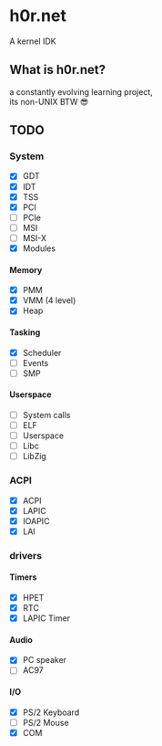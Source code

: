 
# h0r.net
A kernel IDK

## What is h0r.net?
a constantly evolving learning project,</br>
its non-UNIX BTW 😎
## TODO

### System
- [x] GDT
- [x] IDT
- [X] TSS
- [x] PCI
- [ ] PCIe
- [ ] MSI
- [ ] MSI-X
- [x] Modules
#### Memory
- [x] PMM
- [x] VMM (4 level)
- [x] Heap
#### Tasking
- [x] Scheduler
- [ ] Events
- [ ] SMP
#### Userspace
- [ ] System calls
- [ ] ELF
- [ ] Userspace
- [ ] Libc
- [ ] LibZig
### ACPI
- [X] ACPI
- [x] LAPIC
- [x] IOAPIC
- [x] LAI
### drivers
#### Timers
- [x] HPET
- [x] RTC
- [x] LAPIC Timer
#### Audio
- [x] PC speaker
- [ ] AC97
#### I/O
- [x] PS/2 Keyboard
- [ ] PS/2 Mouse
- [x] COM
<!--
#### Storage
- [ ] IDE
- [ ] SATA
- [ ] NVMe
#### Network
- [ ] RTL8139
- [ ] RTL8169
- [ ] E1000
#### USB
- [ ] UHCI
- [ ] OHCI
- [ ] EHCI
- [ ] XHCI 
#### Network
- [ ] Ethernet
- [ ] ARP
- [ ] IPv4
- [ ] ICMPv4
- [ ] TCP
- [ ] UDP
- [ ] DHCP
- [ ] HTTP
- [ ] Telnet
- [ ] SSL
- [ ] Or just LWIP
#### Partition tables
- [ ] MBR
- [ ] GPT 
#### Filesystems
- [ ] VFS
- [ ] TMPFS
- [ ] DEVTMPFS
- [ ] PROCFS
- [ ] SYSFS
- [ ] USTAR
- [ ] ILAR
- [ ] Ext2
- [ ] Fat32
- [ ] ISO9660
- [ ] NTFS
-->
